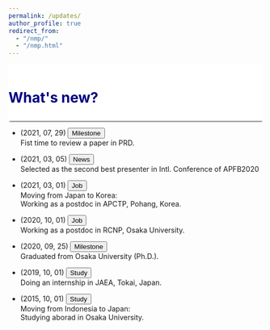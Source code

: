 ```yaml
---
permalink: /updates/
author_profile: true
redirect_from: 
  - "/nmp/"
  - "/nmp.html"
---
```


<div style="display: block;background-color:white;position: sticky;top: 0px; padding: 10px 0px 10px 0px;box-shadow: 0 4px 2px -2px gray;z-index: 1;"> 
  <h1 style="color:#000080"> What's new?</h1> </div>
  

* (2021, 07, 29) <button class="btn--article-black">Milestone</button> <br>
  Fist time to review a paper in PRD.

* (2021, 03, 05) <button class="btn--article-red">News</button> <br>
  Selected as the second best presenter in Intl. Conference of APFB2020
    
* (2021, 03, 01) <button class="btn--article">Job</button><br>
  Moving from Japan to Korea: <br>
  Working as a postdoc in APCTP, Pohang, Korea.

* (2020, 10, 01) <button class="btn--article">Job</button> <br>
  Working as a postdoc in RCNP, Osaka University.

* (2020, 09, 25) <button class="btn--article-black">Milestone</button> <br>
  Graduated from Osaka University (Ph.D.).

* (2019, 10, 01) <button class="btn--article">Study</button> <br>
  Doing an internship in JAEA, Tokai, Japan.

* (2015, 10, 01) <button class="btn--article">Study</button> <br> 
  Moving from Indonesia to Japan: <br>
  Studying aborad in Osaka University.
